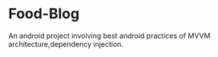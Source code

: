 # Food-Blog
An android project involving best android practices of MVVM architecture,dependency injection.

